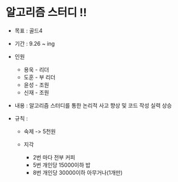 # 알고리즘 스터디 !!

- 목표 : 골드4
- 기간 : 9.26 ~ ing
- 인원 
  - 용욱 - 리더
  - 도훈 - 부 리더
  - 윤성 - 조원
  - 신재 - 조원
- 내용 : 알고리즘 스터디를 통한 논리적 사고 향상 및 코드 작성 실력 상승

 

- 규칙 :  

  - 숙제 -> 5천원

  - 지각 

    -  2번 마다 전부 커피 
    -  5번 개인당 15000이하 밥 
    -  8번 개인당 30000이하 아무거나(1개만) 

    